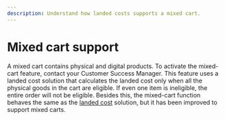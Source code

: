 ```yaml
---
description: Understand how landed costs supports a mixed cart.
---
```


# Mixed cart support

A mixed cart contains physical and digital products. To activate the mixed-cart feature, contact your Customer Success Manager. This feature uses a landed cost solution that calculates the landed cost only when all the physical goods in the cart are eligible. If even one item is ineligible, the entire order will not be eligible. Besides this, the mixed-cart function behaves the same as the [landed cost](./) solution, but it has been improved to support mixed carts.

